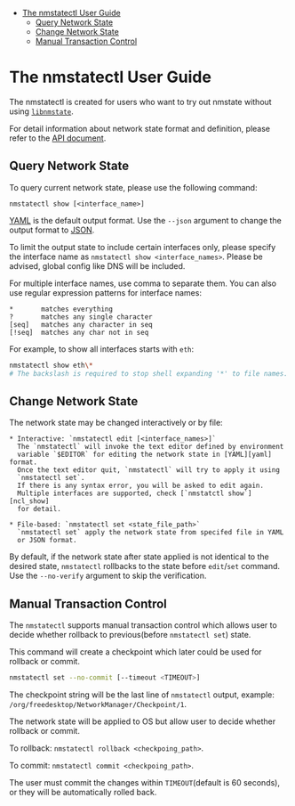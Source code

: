 <!-- vim-markdown-toc GFM -->

* [The nmstatectl User Guide](#the-nmstatectl-user-guide)
    * [Query Network State](#query-network-state)
    * [Change Network State](#change-network-state)
    * [Manual Transaction Control](#manual-transaction-control)

<!-- vim-markdown-toc -->

# The nmstatectl User Guide

The nmstatectl is created for users who want to try out nmstate without using
[`libnmstate`][api_doc].

For detail information about network state format and definition, please refer
to the [API document][api_doc].

## Query Network State

To query current network state, please use the following command:

```
nmstatectl show [<interface_name>]
```

[YAML][yaml] is the default output format. Use the `--json` argument to change
the output format to [JSON][json].

To limit the output state to include certain interfaces only, please specify
the interface name as `nmstatectl show <interface_names>`. Please be advised,
global config like DNS will be included.

For multiple interface names, use comma to separate them. You can also use
regular expression patterns for interface names:

```text
*       matches everything
?       matches any single character
[seq]   matches any character in seq
[!seq]  matches any char not in seq
```

For example, to show all interfaces starts with `eth`:

```bash
nmstatectl show eth\*
# The backslash is required to stop shell expanding '*' to file names.
```

## Change Network State

The network state may be changed interactively or by file:

    * Interactive: `nmstatectl edit [<interface_names>]`
      The `nmstatectl` will invoke the text editor defined by environment
      variable `$EDITOR` for editing the network state in [YAML][yaml] format.
      Once the text editor quit, `nmstatectl` will try to apply it using
      `nmstatectl set`.
      If there is any syntax error, you will be asked to edit again.
      Multiple interfaces are supported, check [`nmstatctl show`][ncl_show]
      for detail.

    * File-based: `nmstatectl set <state_file_path>`
      `nmstatectl set` apply the network state from specifed file in YAML
      or JSON format.

By default, if the network state after state applied is not identical to the
desired state, `nmstatectl` rollbacks to the state before `edit`/`set` command.
Use the `--no-verify` argument to skip the verification.

## Manual Transaction Control

The `nmstatectl` supports manual transaction control which allows user to
decide whether rollback to previous(before `nmstatectl set`) state.

This command will create a checkpoint which later could be used for rollback
or commit.

```bash
nmstatectl set --no-commit [--timeout <TIMEOUT>]
```

The checkpoint string will be the last line of `nmstatectl` output, example:
`/org/freedesktop/NetworkManager/Checkpoint/1`.

The network state will be applied to OS but allow user to decide whether
rollback or commit.

To rollback: `nmstatectl rollback <checkpoing_path>`.

To commit: `nmstatectl commit <checkpoing_path>`.

The user must commit the changes within `TIMEOUT`(default is 60 seconds), or
they will be automatically rolled back.

[api_doc]: ./devel/api.md
[yaml]: https://yaml.org/
[json]: https://www.json.org/
[ncl_show]: #query-network-state
